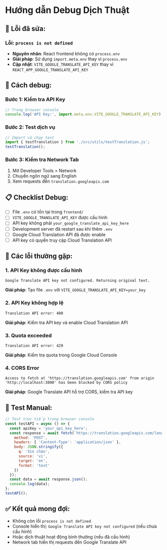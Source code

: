 # Hướng dẫn Debug Dịch Thuật

## 🐛 **Lỗi đã sửa:**

### **Lỗi: `process is not defined`**
- **Nguyên nhân**: React frontend không có `process.env`
- **Giải pháp**: Sử dụng `import.meta.env` thay vì `process.env`
- **Cập nhật**: `VITE_GOOGLE_TRANSLATE_API_KEY` thay vì `REACT_APP_GOOGLE_TRANSLATE_API_KEY`

## 🔧 **Cách debug:**

### **Bước 1: Kiểm tra API Key**
```javascript
// Trong browser console
console.log('API Key:', import.meta.env.VITE_GOOGLE_TRANSLATE_API_KEY);
```

### **Bước 2: Test dịch vụ**
```javascript
// Import và chạy test
import { testTranslation } from './src/utils/testTranslation.js';
testTranslation();
```

### **Bước 3: Kiểm tra Network Tab**
1. Mở Developer Tools > Network
2. Chuyển ngôn ngữ sang English
3. Xem requests đến `translation.googleapis.com`

## 📋 **Checklist Debug:**

- [ ] File `.env` có tồn tại trong `frontend/`
- [ ] `VITE_GOOGLE_TRANSLATE_API_KEY` được cấu hình
- [ ] API key không phải `your_google_translate_api_key_here`
- [ ] Development server đã restart sau khi thêm `.env`
- [ ] Google Cloud Translation API đã được enable
- [ ] API key có quyền truy cập Cloud Translation API

## 🚨 **Các lỗi thường gặp:**

### **1. API Key không được cấu hình**
```
Google Translate API key not configured. Returning original text.
```
**Giải pháp**: Tạo file `.env` với `VITE_GOOGLE_TRANSLATE_API_KEY=your_key`

### **2. API Key không hợp lệ**
```
Translation API error: 400
```
**Giải pháp**: Kiểm tra API key và enable Cloud Translation API

### **3. Quota exceeded**
```
Translation API error: 429
```
**Giải pháp**: Kiểm tra quota trong Google Cloud Console

### **4. CORS Error**
```
Access to fetch at 'https://translation.googleapis.com' from origin 'http://localhost:3000' has been blocked by CORS policy
```
**Giải pháp**: Google Translate API hỗ trợ CORS, kiểm tra API key

## 🧪 **Test Manual:**

```javascript
// Test trực tiếp trong browser console
const testAPI = async () => {
  const apiKey = 'your_api_key_here';
  const response = await fetch(`https://translation.googleapis.com/language/translate/v2?key=${apiKey}`, {
    method: 'POST',
    headers: { 'Content-Type': 'application/json' },
    body: JSON.stringify({
      q: 'Xin chào',
      source: 'vi',
      target: 'en',
      format: 'text'
    })
  });
  const data = await response.json();
  console.log(data);
};
testAPI();
```

## ✅ **Kết quả mong đợi:**

- Không còn lỗi `process is not defined`
- Console hiển thị: `Google Translate API key not configured` (nếu chưa cấu hình)
- Hoặc dịch thuật hoạt động bình thường (nếu đã cấu hình)
- Network tab hiển thị requests đến Google Translate API
